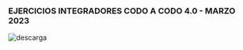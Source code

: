 ### EJERCICIOS INTEGRADORES CODO A CODO 4.0 - MARZO 2023



![descarga](https://user-images.githubusercontent.com/86634827/226619737-0b9ad981-19c3-4dbe-9da3-d10efdb5959e.png)



